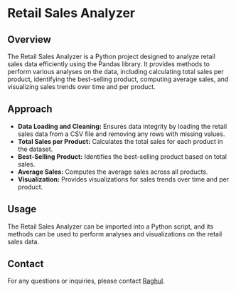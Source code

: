 # Retail Sales Analyzer

## Overview

The Retail Sales Analyzer is a Python project designed to analyze retail sales data efficiently using the Pandas library. It provides methods to perform various analyses on the data, including calculating total sales per product, identifying the best-selling product, computing average sales, and visualizing sales trends over time and per product.

## Approach

- **Data Loading and Cleaning:** Ensures data integrity by loading the retail sales data from a CSV file and removing any rows with missing values.
- **Total Sales per Product:** Calculates the total sales for each product in the dataset.
- **Best-Selling Product:** Identifies the best-selling product based on total sales.
- **Average Sales:** Computes the average sales across all products.
- **Visualization:** Provides visualizations for sales trends over time and per product.

## Usage

The Retail Sales Analyzer can be imported into a Python script, and its methods can be used to perform analyses and visualizations on the retail sales data.


## Contact

For any questions or inquiries, please contact [Raghul](mailto:raghul13003@gmail.com).
